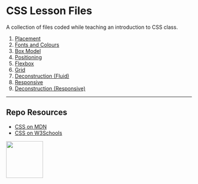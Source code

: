 # CSS Lesson Files

A collection of files coded while teaching an introduction to CSS class.

1. [Placement](https://github.com/codeadamca/lessons-css/tree/main/1-placement)
2. [Fonts and Colours](https://github.com/codeadamca/lessons-css/tree/main/2-fonts-colors)
3. [Box Model](https://github.com/codeadamca/lessons-css/tree/main/3-box-model)
4. [Positioning](https://github.com/codeadamca/lessons-css/tree/main/4-positioning)
5. [Flexbox](https://github.com/codeadamca/lessons-css/tree/main/5-flexbox)
6. [Grid](https://github.com/codeadamca/lessons-css/tree/main/6-grid)
7. [Deconstruction (Fluid)](https://github.com/codeadamca/lessons-css/tree/main/6-deconstruction)
8. [Responsive](https://github.com/codeadamca/lessons-css/tree/main/6-deconstruction)
9. [Deconstruction (Responsive)](https://github.com/codeadamca/lessons-css/tree/main/6-deconstruction)

***

## Repo Resources

* [CSS on MDN](https://developer.mozilla.org/en-US/docs/Web/CSS)
* [CSS on W3Schools](https://www.w3schools.com/w3css/defaulT.asp)

<a href="https://codeadam.ca">
<img src="https://codeadam.ca/images/code-block.png" width="100">
</a>
